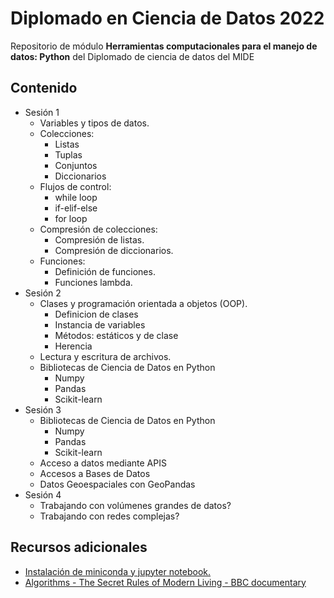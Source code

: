 # Diplomado en Ciencia de Datos 2022

Repositorio de módulo **Herramientas computacionales para el manejo de datos: Python** del Diplomado de ciencia de datos del MIDE

## Contenido

* Sesión 1
	- Variables y tipos de datos.
	- Colecciones:
		+ Listas
		+ Tuplas
		+ Conjuntos
		+ Diccionarios
	- Flujos de control:
		+ while loop
		+ if-elif-else 
		+ for loop
	- Compresión de colecciones:
		+ Compresión de listas.
		+ Compresión de diccionarios.
	- Funciones:
		+ Definición de funciones.
		+ Funciones lambda.
* Sesión 2
	- Clases y programación orientada a objetos (OOP).
		+ Definicion de clases
		+ Instancia de variables
		+ Métodos: estáticos y de clase
		+ Herencia
	- Lectura y escritura de archivos.
	- Bibliotecas de Ciencia de Datos en Python
		+ Numpy
		+ Pandas
		+ Scikit-learn
* Sesión 3
	- Bibliotecas de Ciencia de Datos en Python
		+ Numpy
		+ Pandas
		+ Scikit-learn
	- Acceso a datos mediante APIS
	- Accesos a Bases de Datos
	- Datos Geoespaciales con GeoPandas
* Sesión 4
	- Trabajando con volúmenes grandes de datos?
	- Trabajando con redes complejas?


## Recursos adicionales

* [Instalación de miniconda y jupyter notebook.](https://www.youtube.com/watch?v=YBFwFMxKyyc)
* [Algorithms - The Secret Rules of Modern Living - BBC documentary](https://www.youtube.com/watch?v=k2AqGongii0)